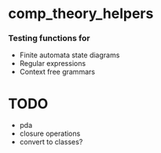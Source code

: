 # comp_theory_helpers


### Testing functions for
* Finite automata state diagrams
* Regular expressions
* Context free grammars


# TODO

- pda
- closure operations
- convert to classes?
